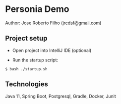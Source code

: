 # Personia Demo

Author: Jose Roberto Filho (jrcdsf@gmail.com)

## Project setup

- Open project into IntelliJ IDE (optional)

- Run the startup script:

`$ bash ./startup.sh`


## Technologies

Java 11, Spring Boot, Postgresql, Gradle, Docker, Junit


